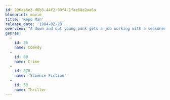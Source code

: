```yaml
---
id: 296aa6e3-d0b3-44f2-90f4-1fae68e2aa6a
blueprint: movie
title: 'Repo Man'
release_date: '1984-02-20'
overview: "A down and out young punk gets a job working with a seasoned repo man, but what awaits him in his new career is a series of outlandish adventures revolving around aliens, the CIA, and a most wanted '64 Chevy."
genres:
  -
    id: 35
    name: Comedy
  -
    id: 80
    name: Crime
  -
    id: 878
    name: 'Science Fiction'
  -
    id: 53
    name: Thriller
---
```

